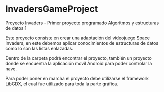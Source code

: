 # InvadersGameProject
Proyecto Invaders - Primer proyecto programado Algoritmos y estructuras de datos 1

Este proyecto consiste en crear una adaptación del videojuego Space Invaders, en este debemos aplicar conocimientos de estructuras de datos 
como lo son las listas enlazadas.

Dentro de la carpeta podrá encontrar el proyecto, también un proyecto donde se encuentra la aplicación movil Android para poder controlar
la nave.

Para poder poner en marcha el proyecto debe utilizarse el framework LibGDX, el cual fue utilizado para toda la parte gráfica.
